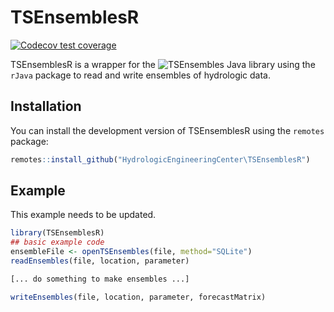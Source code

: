 
# TSEnsemblesR

<!-- badges: start -->
[![Codecov test coverage](https://codecov.io/gh/HydrologicengineeringCenter/TSEnsemblesR/branch/main/graph/badge.svg)](https://app.codecov.io/gh/HydrologicengineeringCenter/TSEnsemblesR?branch=main)
<!-- badges: end -->

TSEnsemblesR is a wrapper for the ![TSEnsembles Java library](https://github.com/HydrologicEngineeringCenter/FIRO_TSEnsembles) using the `rJava` package to read and write ensembles of hydrologic data.

## Installation

You can install the development version of TSEnsemblesR using the `remotes` package:

``` r
remotes::install_github("HydrologicEngineeringCenter\TSEnsemblesR")
```

## Example

This example needs to be updated.
``` r
library(TSEnsemblesR)
## basic example code
ensembleFile <- openTSEnsembles(file, method="SQLite")
readEnsembles(file, location, parameter)

[... do something to make ensembles ...]

writeEnsembles(file, location, parameter, forecastMatrix)
```

